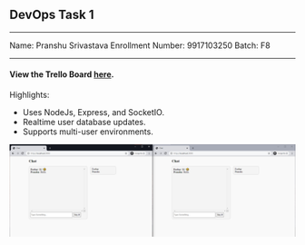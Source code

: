 ## DevOps Task 1

***
Name: Pranshu Srivastava
Enrollment Number: 9917103250
Batch: F8
***

#### View the Trello Board [here](https://trello.com/b/wYaq1TD9).

Highlights:
- Uses NodeJs, Express, and SocketIO.
- Realtime user database updates.
- Supports multi-user environments.

![demo](/assets/demo.png)

